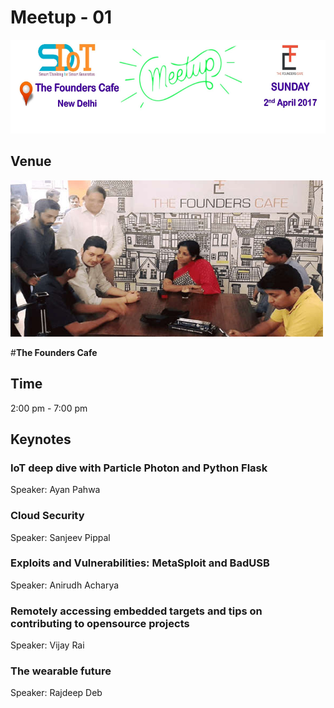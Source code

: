 # Meetup - 01
<img src="Image/Meetup-1.jpg" height="150" width="800" >

## Venue
<img src="Image/about-pic1-min.jpeg" height="250" width="500" >

#**The Founders Cafe**
## Time
2:00 pm - 7:00 pm
## Keynotes
### IoT deep dive with Particle Photon and Python Flask
Speaker: Ayan Pahwa
### Cloud Security
Speaker: Sanjeev Pippal
### Exploits and Vulnerabilities: MetaSploit and BadUSB
Speaker: Anirudh Acharya
### Remotely accessing embedded targets and tips on contributing to opensource projects
Speaker: Vijay Rai
### The wearable future
Speaker: Rajdeep Deb


